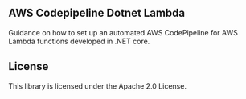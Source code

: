 ## AWS Codepipeline Dotnet Lambda

Guidance on how to set up an automated AWS CodePipeline for AWS Lambda functions developed in .NET core. 

## License

This library is licensed under the Apache 2.0 License. 
